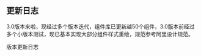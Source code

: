 ## 更新日志

3.0版本来啦，现经过多个版本迭代，组件库已更新越50个组件，3.0版本前经过多个小版本测试，现已基本实现大部分组件样式重绘，规范参考阿里设计规范。

版本更新日志

<template>
<div class="doc-update">
    <b-timeline>
      <b-timeline-item color="warning">
        <b-icon name="ios-construct" slot="dot" size="20"></b-icon>
        <p class="version">3.1.2</p>
        <p class="time">2020-03-24</p>
        <p class="content">修复modal框超出屏幕返回没有滚动问题</p>
      </b-timeline-item>
      <b-timeline-item color="warning">
        <b-icon name="ios-construct" slot="dot" size="20"></b-icon>
        <p class="version">3.1.1</p>
        <p class="time">2020-03-22</p>
        <p class="content">去除多余包引用，修改文档，增加生态连接bin-charts插件导航</p>
      </b-timeline-item>
      <b-timeline-item color="success">
        <b-icon name="ios-trophy" slot="dot" size="20"></b-icon>
        <p class="version">3.1.0</p>
        <p class="time">2020-03-21</p>
        <p class="content">新增分割面板split组件，新增slider滑块组件</p>
        <p class="content">更新生态连接，新增code-editor插件</p>
        <p class="content">popover取消确定字间距删除</p>
        <p class="content">tooltip文档主题修复</p>
        <p class="content">通知，popover，tooltip基础层级设置为2000+</p>
      </b-timeline-item>
      <b-timeline-item color="warning">
        <b-icon name="ios-construct" slot="dot" size="20"></b-icon>
        <p class="version">3.0.1</p>
        <p class="time">2020-03-16</p>
        <p class="content">修复modal窗确认点击事件不响应问题</p>
        <p class="content">优化表单标题显示高度，优化按钮间隔</p>
      </b-timeline-item>
      <b-timeline-item color="success">
        <b-icon name="ios-trophy" slot="dot" size="20"></b-icon>
        <p class="version">3.0.0</p>
        <p class="time">2020-03-14</p>
        <p class="content">调整全局主色调颜色，基础字号统一为14px，圆角值默认设置为2px</p>
        <p class="content">表单各类组件四个标准高度，40px，32px，28px，24px</p>
        <p class="content">优化各组件样式引用，支持主题定制配色</p>
        <p class="content">扩展popover组件，扩展notice通知组件</p>
        <p class="content">按钮扩展多彩文字设置</p>
        <p class="content">去除normalize引用，使用reset重置样式</p>
        <p class="content">级联选择器重命名为cascader</p>
        <p class="content">各个组件下拉框组件选中默认为主色混合白色85%</p>
        <p class="content">优化各个组件</p>
      </b-timeline-item>
      <b-timeline-item color="primary">
        <b-icon name="ios-leaf" slot="dot" size="20"></b-icon>
        <p class="version">2.7.14</p>
        <p class="time">2020-03-10</p>
        <p class="content">优化图标,button文字大小,修复模态窗和部分样式问题</p>
        <p class="content">优化table和tree树形组件无数据显示状态</p>
        <p class="content">修复table边框border的错位bug</p>
        <p class="content">扩展message提示显示zIndex可设置</p>
        <p class="content">固定图钉优化滚动监听</p>
        <p class="content">datePicker新增mini大小</p>
        <p class="content">优化table可以选择复制,优化tabs页签背景色</p>
        <p class="content">借助resize组件,使table模块默认跟随父级元素大小改变而改变,保证宽度统一</p>
      </b-timeline-item>
      <b-timeline-item color="primary">
        <b-icon name="ios-leaf" slot="dot" size="20"></b-icon>
        <p class="version">2.7.7</p>
        <p class="time">2020-02-22</p>
        <p class="content">修改菜单组件高度</p>
        <p class="content">修改返回顶部计算值</p>
        <p class="content">修改page选择框大小</p>
        <p class="content">修改按钮文字样式</p>
      </b-timeline-item>
      <b-timeline-item color="success">
        <b-icon name="ios-trophy" slot="dot" size="20"></b-icon>
        <p class="version">2.7.4</p>
        <p class="time">2020-02-14</p>
        <p class="content">更新打包资源,更换按需引入文档</p>
        <p class="content">增加栅格组件</p>
        <p class="content">增加日历组件</p>
        <p class="content">优化按钮样式</p>
        <p class="content">优化文本域输入文字大小，优化datepicker清空功能。</p>
      </b-timeline-item>
      <b-timeline-item color="primary">
        <b-icon name="ios-leaf" slot="dot" size="20"></b-icon>
        <p class="version">2.7.2</p>
        <p class="time">2020-02-13</p>
        <p class="content">修改模态窗弹窗样式</p>
        <p class="content">修改表格滚动自适应</p>
      </b-timeline-item>
      <b-timeline-item color="primary">
        <b-icon name="ios-leaf" slot="dot" size="20"></b-icon>
        <p class="version">2.7.1</p>
        <p class="time">2020-02-12</p>
        <p class="content">修改文档样式，左侧导航栏更紧凑</p>
        <p class="content">模态窗和抽屉遮罩优化，抽屉层级配置</p>
        <p class="content">表单控件统一高度，统一size为四个大小</p>
        <p class="content">修复部分样式错位问题</p>
      </b-timeline-item>
      <b-timeline-item color="primary">
        <b-icon name="ios-leaf" slot="dot" size="20"></b-icon>
        <p class="version">2.7.0</p>
        <p class="time">2020-02-12</p>
        <p class="content">修改文档布局</p>
        <p class="content">修改滚动锚点，默认使用原生滚动，不优先使用scrollbar</p>
        <p class="content">去除container容器组件，属于业务的布局需自行实现</p>
        <p class="content">重构了抽屉组件，修复message大小</p>
        <p class="content">修改form，modal弹窗，默认弹窗后更新body滚动条</p>
      </b-timeline-item>
      <b-timeline-item color="primary">
        <b-icon name="ios-leaf" slot="dot" size="20"></b-icon>
        <p class="version">2.6.6</p>
        <p class="time">2020-01-19</p>
        <p class="content">优化打包路径，增加按需加载模块</p>
        <p class="content">优化按钮组按钮间隔</p>
      </b-timeline-item>
      <b-timeline-item color="warning">
        <b-icon name="ios-construct" slot="dot" size="20"></b-icon>
        <p class="version">2.6.4</p>
        <p class="time">2020-01-13</p>
        <p class="content">给scrollbar添加window(resize)事件用于计算bar的位置和大小</p>
        <p class="content">统一transfer-dom增加解除绑定事件，添加至body中的dom元素会在解绑时remove</p>
        <p class="content">修复tooltip和modal 不采用transfer模式，默认在显示时再去添加至body，并做优化操作，已移动至body中的元素不做重复移动</p>
        <p class="content">picker,select,dropdown等组件默认修改transfer为appendToBody属性，方便理解</p>
        <p class="content">修复部分样式bug</p>
      </b-timeline-item>
      <b-timeline-item color="primary">
        <b-icon name="ios-leaf" slot="dot" size="20"></b-icon>
        <p class="version">2.6.2</p>
        <p class="time">2020-01-9</p>
        <p class="content">优化tabs标签页，修复部分样式</p>
        <p class="content">优化标签页滚动效果，窗口变化时同时计算容器宽度</p>
      </b-timeline-item>
      <b-timeline-item color="primary">
        <b-icon name="ios-leaf" slot="dot" size="20"></b-icon>
        <p class="version">2.6.1</p>
        <p class="time">2020-01-8</p>
        <p class="content">新增tabs标签页组件</p>
        <p class="content">优化util防抖函数，去除部分log日志</p>
      </b-timeline-item>
      <b-timeline-item color="success">
        <b-icon name="ios-trophy" slot="dot" size="20"></b-icon>
        <p class="version">2.5.0</p>
        <p class="time">2020-01-06</p>
        <p class="content">优化switch显示样式，使之更加饱满符合移动端开关样式，增加confirm切换前确认操作，确认后才调用真正切换</p>
        <p class="content">优化下拉框组件选中样式</p>
        <p class="content">优化按钮显示状态和样式，增加透明按钮功能</p>
        <p class="content">去除省略号...指令，增加点击外部指令</p>
        <p class="content">增加基础样式类名</p>
        <p class="content">优化util中的防抖函数，优化返回顶部，图钉和锚点的滚动计算频率</p>
        <p class="content">模态窗和抽屉窗默认不添加至body中去</p>
        <p class="content">模态框优化，默认不预插入body模式，appendToBody时默认也只有在开启时将元素插入至body下面，优化显示</p>
        <p class="content">优化表格样式，tooltip默认不开启控件模式，优化表格展开key值，编写table可展开文档</p>
        <p class="content">menu菜单可以设置展开所有，文档左侧导航栏使用menu菜单重写，滚动优化</p>
        <p class="content">更新字体库，增加几种常用loading，删除冷门图标</p>
      </b-timeline-item>
      <b-timeline-item color="primary">
        <b-icon name="ios-leaf" slot="dot" size="20"></b-icon>
        <p class="version">2.3.8</p>
        <p class="time">2019-12-10</p>
        <p class="content">小版本更新，更新文档连接地址</p>
      </b-timeline-item>
      <b-timeline-item color="success">
        <b-icon name="ios-trophy" slot="dot" size="20"></b-icon>
        <p class="version">2.3.5</p>
        <p class="time">2019-11-22</p>
        <p class="content">新增ColorPicker颜色选择组件</p>
        <p class="content">新增一个轮播组件</p>
        <p class="content">新增图钉固定组件</p>
        <p class="content">新增锚点导航组件</p>
        <p class="content">新增级联选择框组件</p>
        <p class="content">更新级联选择表单验证示例</p>
        <p class="content">优化输入框清除图标的垂直居中显示</p>
        <p class="content">文档新增查询组件搜索下拉框，以便于实现快速搜索组件</p>
        <p class="content">优化级联选择器缝隙问题</p>
        <p class="content">优化选择框组件样式</p>
        <p class="content">返回顶部滚动组件，支持普通div盒子</p>
        <p class="content">重构项目构建工具，重新打包整理文档</p>
      </b-timeline-item>
      <b-timeline-item color="warning">
        <b-icon name="ios-construct" slot="dot" size="20"></b-icon>
        <p class="version">2.1 ~ 2.0</p>
        <p class="time">2019-8-29 ~ 2019-11-22</p>
        <p class="content">小版本迭代，修复部分bug等</p>
      </b-timeline-item>
      <b-timeline-item color="success">
        <b-icon name="ios-trophy" slot="dot" size="20"></b-icon>
        <p class="version">2.1.0 Full 42 Components</p>
        <p class="time">2019-8-29</p>
        <p class="content">新增上传组件</p>
        <p class="content">新增日期选择组件</p>
        <p class="content">新增时间选择组件</p>
        <p class="content">新增时间轴组件</p>
        <p class="content">实现扩展时间和日期选择器的form表单校验，并编写相应的api</p>
        <p class="content">树结构新增一个'lock-select'属性用于锁定树菜单选中</p>
        <p class="content">重构文档更新日志，采用时间轴形式显示</p>
      </b-timeline-item>
      <b-timeline-item color="warning">
        <b-icon name="ios-construct" slot="dot" size="20"></b-icon>
        <p class="version">1.0 ~ 2.0</p>
        <p class="time">2019-4-12 ~ 2019-8-28</p>
        <p class="content">小版本迭代，基础打包模块修改，文档地址修改等</p>
      </b-timeline-item>
      <b-timeline-item color="danger">
        <b-icon name="ios-leaf" slot="dot" size="20"></b-icon>
        <p class="version">1.0.0</p>
        <p class="time">2019-4-12</p>
        <p class="content">项目初始化，配置实例文档生成</p>
        <p class="content">新增一个按钮组件</p>
        <p class="content">新增一个返回组件</p>
        <p class="content">重构一下样式的引用路径问题</p>
        <p class="content">npm发布，添加源码引用</p>
      </b-timeline-item>  
    </b-timeline>
</div>
</template>
